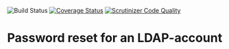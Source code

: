![Build Status](https://github.com/tvdijen/simplesamlphp-module-ldapPasswordreset/workflows/CI/badge.svg?branch=master)
[![Coverage Status](https://codecov.io/gh/tvdijen/simplesamlphp-module-ldapPasswordreset/branch/master/graph/badge.svg)](https://codecov.io/gh/tvdijen/simplesamlphp-module-ldapPasswordreset)
[![Scrutinizer Code Quality](https://scrutinizer-ci.com/g/tvdijen/simplesamlphp-module-ldapPasswordreset/badges/quality-score.png?b=master)](https://scrutinizer-ci.com/g/tvdijen/simplesamlphp-module-ldapPasswordreset/?branch=master)

Password reset for an LDAP-account
==================================
